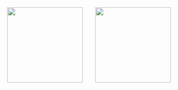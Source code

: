 <div align="center">
<span>&emsp;&emsp;</span>
<img height="170px" src="https://github-readme-stats.vercel.app/api?username=zzzk1" /><span>&emsp;&emsp;</span><img height="170px" src="https://github-readme-stats.vercel.app/api/top-langs/?username=zzzk1&layout=compact&langs_count=8" />
<span>&emsp;&emsp;</span>
</div>
